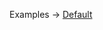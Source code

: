 <p class="ExampleLinks">Examples <span class="ExampleLinksTitleSeparator">-></span> <a href="../../examples/output/output_default">Default</a></p>
